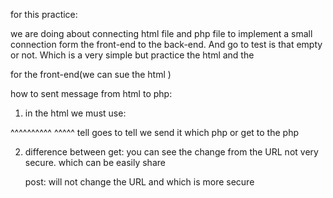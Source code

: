 for this practice:

we are doing about connecting html file and php file to implement a small connection form the front-end to the back-end. And go to test is that empty or not. Which is a very simple but practice the html and the 

for the front-end(we can sue the html )


how to sent message from html to php:

1. in the html we must use:
<form action = "report.php" method = "post"> </form>
                ^^^^^^^^^^            ^^^^^
                tell goes to          tell we send it 
                which php             or get to the php

2. difference between 
    get: you can see the change from the URL not very secure. which can be easily share

    post: will not change the URL and which is more secure 
